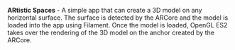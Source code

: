 **ARtistic Spaces** -
A simple app that can create a 3D model on any horizontal surface. The surface is detected by the ARCore and the model is loaded into the app using Filament. Once the model is loaded, OpenGL ES2 takes over the rendering of the 3D model on the anchor created by the ARCore.
